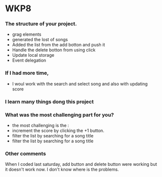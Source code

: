 # WKP8

### The structure of your project.
- grag elements
- generated the lost of songs
- Added the list from the add botton  and push it
- Handle the delete botton from using click
- Update local storage
- Event delegation


### If I had more time, 
- I woul work with the search and select song and also with updating score 

### I learn many things dong this project

### What was the most challenging part for you?
- the most challenging is the :
- increment the score by clicking the +1 button.
- filter the list by searching for a song title
- filter the list by searching for a song title

### Other comments
When I coded last saturday, add button and delete button were working but it doesn't work now. I don't know where is the problems.
